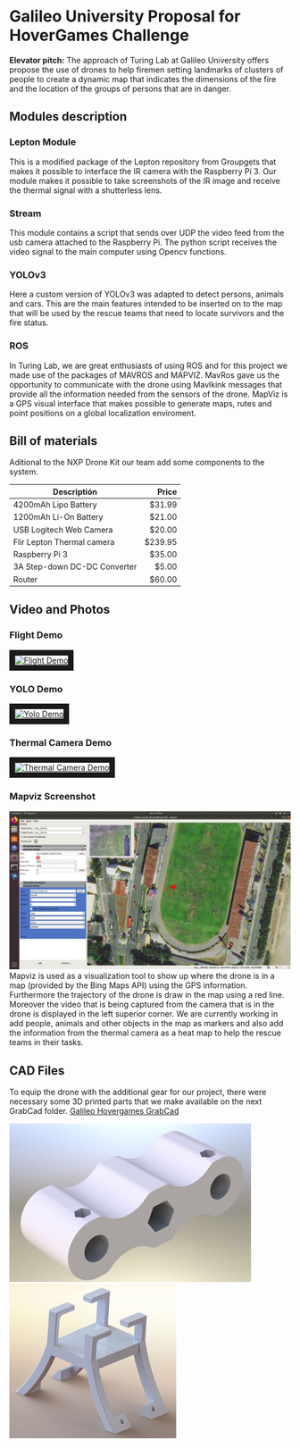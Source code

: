 # Galileo University Proposal for HoverGames Challenge 
**Elevator pitch:** The approach of Turing Lab at Galileo University offers propose the use of drones to help firemen setting landmarks of clusters of people to create a dynamic map that indicates the dimensions of the fire and the location of the groups of persons that are in danger.

## Modules description
### Lepton Module
This is a modified package of the Lepton repository from Groupgets that makes it possible to interface the IR camera with the Raspberry Pi 3. Our module makes it possible to take screenshots of the IR image and receive the thermal signal with a shutterless lens.

### Stream 
This module contains a script that sends over UDP the video feed from the usb camera attached to the Raspberry Pi. The python script receives the video signal to the main computer using Opencv functions.

### YOLOv3
Here a custom version of YOLOv3 was adapted to detect persons, animals and cars. This are the main features intended to be inserted on to the map that will be used by the rescue teams that need to locate survivors and the fire status.

### ROS
In Turing Lab, we are great enthusiasts of using ROS and for this project we made use of the packages of MAVROS and MAPVIZ. MavRos gave us the opportunity to communicate with the drone using Mavlkink messages that provide all the information needed from the sensors of the drone. 
MapViz is a GPS visual interface that makes possible to generate maps, rutes and point positions on a global localization enviroment. 

## Bill of materials
Aditional to the NXP Drone Kit our team add some components to the system.

| Descriptión                   | Price   |
|-------------------------------|--------:|
| 4200mAh Lipo Battery          | $31.99  |
| 1200mAh Li-On Battery         | $21.00  |
| USB Logitech Web Camera       | $20.00  |
| Flir Lepton Thermal camera    | $239.95 |
| Raspberry Pi 3                | $35.00  |
| 3A Step-down DC-DC Converter  | $5.00   |
| Router                        | $60.00  |

## Video and Photos
### Flight Demo
<a href="http://www.youtube.com/watch?feature=player_embedded&v=teqXtwTc360" target="_blank">
  <img src="http://img.youtube.com/vi/teqXtwTc360/0.jpg" 
    alt="Flight Demo" width="240" height="180" border="10" />
</a>

### YOLO Demo
<a href="http://www.youtube.com/watch?feature=player_embedded&v=-Jbw3nPCIjI" target="_blank">
  <img src="http://img.youtube.com/vi/-Jbw3nPCIjI/0.jpg" 
    alt=" Yolo Demo" width="240" height="180" border="10" />
</a>

### Thermal Camera Demo
<a href="http://www.youtube.com/watch?feature=player_embedded&v=BC_lhx5vdAs" target="_blank">
  <img src="http://img.youtube.com/vi/BC_lhx5vdAs/0.jpg" 
    alt="Thermal Camera Demo" width="240" height="180" border="10" />
</a>

### Mapviz Screenshot
![mapviz-screenshot](assets/mapviz-screenshot.jpg?raw=true)
Mapviz is used as a visualization tool to show up where the drone is in a map (provided by the Bing Maps API) using the GPS information. Furthermore the trajectory of the drone is draw in the map using a red line. Moreover the video that is being captured from the camera that is in the drone is displayed in the left superior corner.
We are currently working in add people, animals and other objects in the map as markers and also add the information from the thermal camera as a heat map to help the rescue teams in their tasks.

## CAD Files
To equip the drone with the additional gear for our project, there were necessary some 3D printed parts that we make available on the next GrabCad folder.
[Galileo Hovergames GrabCad](https://grabcad.com/library/hovergames-galileo-1)


![cameraholder](https://github.com/turing-lab/HoverGames/blob/master/assets/cameraholder.JPG)
![raspyholder](https://github.com/turing-lab/HoverGames/blob/master/assets/raspyholder.JPG)
